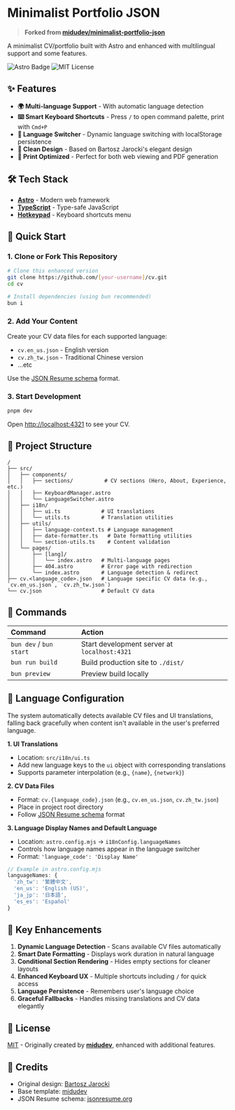 # Minimalist Portfolio JSON

> **Forked from [midudev/minimalist-portfolio-json](https://github.com/midudev/minimalist-portfolio-json)**

A minimalist CV/portfolio built with Astro and enhanced with multilingual support and some features.

![Astro Badge](https://img.shields.io/badge/Astro-BC52EE?logo=astro&logoColor=fff&style=flat)
![MIT License](https://img.shields.io/badge/License-MIT-yellow.svg)

## ✨ Features

- **🌍 Multi-language Support** - With automatic language detection
- **⌨️ Smart Keyboard Shortcuts** - Press `/` to open command palette, print with `Cmd+P`
- **📱 Language Switcher** - Dynamic language switching with localStorage persistence
- **🎨 Clean Design** - Based on Bartosz Jarocki's elegant design
- **📄 Print Optimized** - Perfect for both web viewing and PDF generation

## 🛠️ Tech Stack

- [**Astro**](https://astro.build/) - Modern web framework
- [**TypeScript**](https://www.typescriptlang.org/) - Type-safe JavaScript
- [**Hotkeypad**](https://github.com/ssleptsov/ninja-keys) - Keyboard shortcuts menu

## 🚀 Quick Start

### 1. Clone or Fork This Repository

```bash
# Clone this enhanced version
git clone https://github.com/[your-username]/cv.git
cd cv

# Install dependencies (using bun recommended)
bun i
```

### 2. Add Your Content

Create your CV data files for each supported language:
- `cv.en_us.json` - English version
- `cv.zh_tw.json` - Traditional Chinese version
- ...etc

Use the [JSON Resume schema](https://jsonresume.org/schema/) format.

### 3. Start Development

```bash
pnpm dev
```

Open [http://localhost:4321](http://localhost:4321) to see your CV.

## 📁 Project Structure

```
/
├── src/
│   ├── components/
│   │   ├── sections/          # CV sections (Hero, About, Experience, etc.)
│   │   ├── KeyboardManager.astro
│   │   └── LanguageSwitcher.astro
│   ├── i18n/
│   │   ├── ui.ts             # UI translations
│   │   └── utils.ts          # Translation utilities
│   ├── utils/
│   │   ├── language-context.ts # Language management
│   │   ├── date-formatter.ts   # Date formatting utilities
│   │   └── section-utils.ts    # Content validation
│   └── pages/
│       ├── [lang]/
│       │   └── index.astro   # Multi-language pages
│       ├── 404.astro         # Error page with redirection
│       └── index.astro       # Language detection & redirect
├── cv.<language_code>.json   # Language specific CV data (e.g., `cv.en_us.json`, `cv.zh_tw.json`)
└── cv.json                   # Default CV data
```

## 🧞 Commands

| Command | Action |
|:--------|:-------|
| `bun dev` / `bun start` | Start development server at `localhost:4321` |
| `bun run build` | Build production site to `./dist/` |
| `bun preview` | Preview build locally |


## 🔧 Language Configuration

The system automatically detects available CV files and UI translations, falling back gracefully when content isn't available in the user's preferred language.

**1. UI Translations**
- Location: `src/i18n/ui.ts`
- Add new language keys to the `ui` object with corresponding translations
- Supports parameter interpolation (e.g., `{name}`, `{network}`)

**2. CV Data Files**
- Format: `cv.{language_code}.json` (e.g., `cv.en_us.json`, `cv.zh_tw.json`)
- Place in project root directory
- Follow [JSON Resume schema](https://jsonresume.org/schema/) format

**3. Language Display Names and Default Language**
- Location: `astro.config.mjs` → `i18nConfig.languageNames`
- Controls how language names appear in the language switcher
- Format: `'language_code': 'Display Name'`

```javascript
// Example in astro.config.mjs
languageNames: {
  'zh_tw': '繁體中文',
  'en_us': 'English (US)',
  'ja_jp': '日本語',
  'es_es': 'Español'
}
```

## 🎯 Key Enhancements

1. **Dynamic Language Detection** - Scans available CV files automatically
2. **Smart Date Formatting** - Displays work duration in natural language
3. **Conditional Section Rendering** - Hides empty sections for cleaner layouts
4. **Enhanced Keyboard UX** - Multiple shortcuts including `/` for quick access
5. **Language Persistence** - Remembers user's language choice
6. **Graceful Fallbacks** - Handles missing translations and CV data elegantly

## 📄 License

[MIT](LICENSE.txt) - Originally created by [**midudev**](https://midu.dev), enhanced with additional features.

## 🙏 Credits

- Original design: [Bartosz Jarocki](https://github.com/BartoszJarocki/cv)
- Base template: [midudev](https://github.com/midudev/minimalist-portfolio-json)
- JSON Resume schema: [jsonresume.org](https://jsonresume.org/schema/)